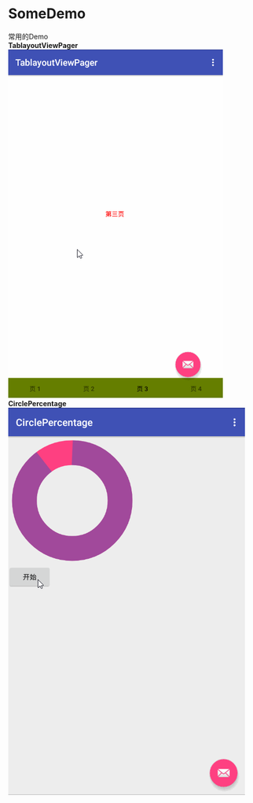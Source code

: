 # SomeDemo
常用的Demo<br>
<b>TablayoutViewPager</b> <br>
 ![alt text](https://github.com/Chaoxyc/SomeDemo/blob/master/TablayoutViewPager/TablayoutViewPager.gif)<br>
 <b>CirclePercentage</b> <br>
 ![alt text](https://github.com/Chaoxyc/SomeDemo/blob/master/CirclePercentage/CirclePercentage.gif)<br>
